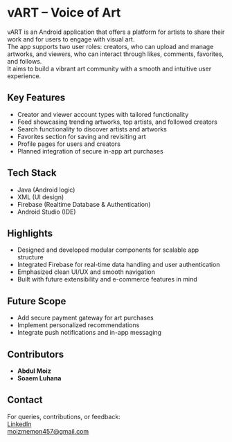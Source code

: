 # vART – Voice of Art

vART is an Android application that offers a platform for artists to share their work and for users to engage with visual art.  
The app supports two user roles: creators, who can upload and manage artworks, and viewers, who can interact through likes, comments, favorites, and follows.  
It aims to build a vibrant art community with a smooth and intuitive user experience.

## Key Features

- Creator and viewer account types with tailored functionality  
- Feed showcasing trending artworks, top artists, and followed creators  
- Search functionality to discover artists and artworks  
- Favorites section for saving and revisiting art  
- Profile pages for users and creators  
- Planned integration of secure in-app art purchases  

## Tech Stack

- Java (Android logic)  
- XML (UI design)  
- Firebase (Realtime Database & Authentication)  
- Android Studio (IDE)  

## Highlights

- Designed and developed modular components for scalable app structure  
- Integrated Firebase for real-time data handling and user authentication  
- Emphasized clean UI/UX and smooth navigation  
- Built with future extensibility and e-commerce features in mind  

## Future Scope

- Add secure payment gateway for art purchases  
- Implement personalized recommendations  
- Integrate push notifications and in-app messaging  

## Contributors

- **Abdul Moiz** 
- **Soaem Luhana** 

## Contact

For queries, contributions, or feedback:  
[LinkedIn](https://linkedin.com/in/abdul-moiz-b88a97292)  
moizmemon457@gmail.com
